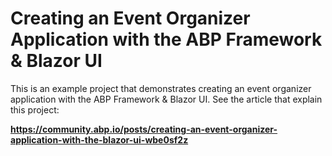 # Creating an Event Organizer Application with the ABP Framework & Blazor UI

This is an example project that demonstrates creating an event organizer application with the ABP Framework & Blazor UI. See the article that explain this project:

**https://community.abp.io/posts/creating-an-event-organizer-application-with-the-blazor-ui-wbe0sf2z**
